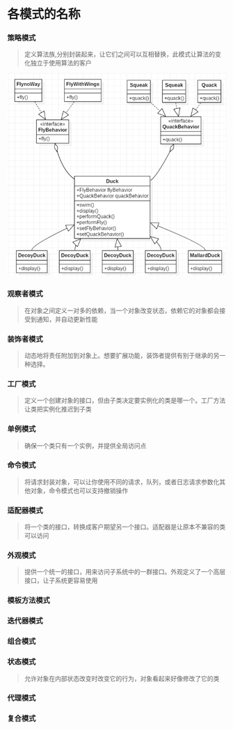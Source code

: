 # 各模式的名称
###  策略模式
> 定义算法族,分别封装起来，让它们之间可以互相替换，此模式让算法的变化独立于使用算法的客户

![stragegyMode](https://raw.githubusercontent.com/sky5cai/DesignModeTest/master/src/main/md/img/%E7%AD%96%E7%95%A5%E6%A8%A1%E5%BC%8F.png)
###  观察者模式
> 在对象之间定义一对多的依赖，当一个对象改变状态，依赖它的对象都会接受到通知，并自动更新性能
###  装饰者模式
> 动态地将责任附加到对象上。想要扩展功能，装饰者提供有别于继承的另一种选择。
###  工厂模式
> 定义一个创建对象的接口，但由子类决定要实例化的类是哪一个。工厂方法让类把实例化推迟到子类
###  单例模式
> 确保一个类只有一个实例，并提供全局访问点
###  命令模式
> 将请求封装对象，可以让你使用不同的请求，队列，或者日志请求参数化其他对象，命令模式也可以支持撤销操作
###  适配器模式
> 将一个类的接口，转换成客户期望另一个接口。适配器是让原本不兼容的类可以访问
###  外观模式
> 提供一个统一的接口，用来访问子系统中的一群接口。外观定义了一个高层接口，让子系统更容易使用
###  模板方法模式
###  迭代器模式
###  组合模式
###  状态模式
> 允许对象在内部状态改变时改变它的行为，对象看起来好像修改了它的类
### 代理模式
### 复合模式